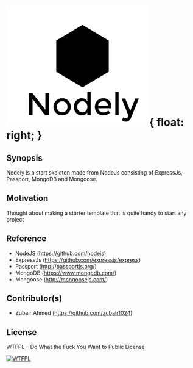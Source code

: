 # ![nodely](public/images/logo.png){ float: right; }


## Synopsis

Nodely is a start skeleton made from NodeJs consisting of ExpressJs, Passport, MongoDB and Mongoose.

## Motivation

Thought about making a starter template that is quite handy to start any project

## Reference

* NodeJS (https://github.com/nodejs)
* ExpressJs (https://github.com/expressjs/express)
* Passport (http://passportjs.org/)
* MongoDB (https://www.mongodb.com/)
* Mongoose (http://mongoosejs.com/)

## Contributor(s)

* Zubair Ahmed (https://github.com/zubair1024)

## License

WTFPL – Do What the Fuck You Want to Public License

<a href="http://www.wtfpl.net/"><img
       src="http://www.wtfpl.net/wp-content/uploads/2012/12/wtfpl-badge-4.png"
       width="80" height="15" alt="WTFPL" /></a>